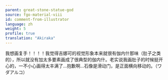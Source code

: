 ```yaml
---
parent: great-stone-statue-god
source: fgo-material-viii
id: comment-from-illustrator
language: zh
weight: 5
profile: true
translation: "Akiraka"
---
```


我想画复手！！！！我觉得吉娜可的视觉形象本来就很有伽内什那味（肚子之类的），所以就没有加太多要素画成了很典型的伽内什。老实说我画肚子的时候挺开心的，一不小心画得太丰满了…抱歉啊…石像是滑动门，是正面横向移动的。（ワダアルコ）
